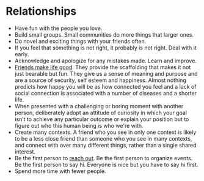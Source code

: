 # Relationships

- Have fun with the people you love.
- Build small groups. Small communities do more things that larger ones.
- Do novel and exciting things with your friends often.
- If you feel that something is not right, it probably is not right. Deal with it early.
- Acknowledge and apologize for any mistakes made. Learn and improve.
- [Friends make life good](https://youtu.be/I9hJ_Rux9y0). They provide the scaffolding that makes it not just bearable but fun. They give us a sense of meaning and purpose and are a source of security, self esteem and happiness. Almost nothing predicts how happy you will be as how connected you feel and a lack of social connection is associated with a number of diseases and a shorter life.
- When presented with a challenging or boring moment with another person, deliberately adopt an attitude of curiosity in which your goal isn’t to achieve any particular outcome or explain your position but to figure out who this human being is who we're with.
- Create many contexts. A friend who you see in only one context is likely to be a less close friend than someone who you see in many contexts, and connect with over many different things, rather than a single shared interest.
- Be the first person to [reach out](https://www.neelnanda.io/blog/mini-blog-post-23-taking-social-initiative). Be the first person to organize events. Be the first person to say hi. Everyone is nice but you have to say hi first.
- Spend more time with fewer people.

